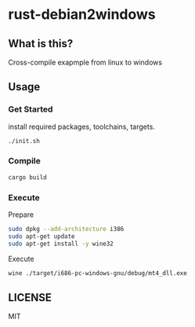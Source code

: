 # rust-debian2windows

## What is this?
Cross-compile exapmple from linux to windows

## Usage

### Get Started

install required packages, toolchains, targets.
```bash
./init.sh
```

### Compile
```bash
cargo build
```

### Execute

Prepare
```bash
sudo dpkg --add-architecture i386
sudo apt-get update
sudo apt-get install -y wine32
```

Execute
```bash
wine ./target/i686-pc-windows-gnu/debug/mt4_dll.exe
```

## LICENSE
MIT

